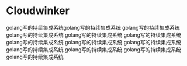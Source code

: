 # Cloudwinker
golang写的持续集成系统golang写的持续集成系统
golang写的持续集成系统
golang写的持续集成系统
golang写的持续集成系统
golang写的持续集成系统
golang写的持续集成系统
golang写的持续集成系统
golang写的持续集成系统
golang写的持续集成系统
golang写的持续集成系统
golang写的持续集成系统
golang写的持续集成系统


